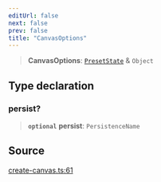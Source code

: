 ```yaml
---
editUrl: false
next: false
prev: false
title: "CanvasOptions"
---
```


> **CanvasOptions**: [`PresetState`](PresetState.md) & `Object`

## Type declaration

### persist?

> **`optional`** **persist**: `PersistenceName`

## Source

[create-canvas.ts:61](https://github.com/nodenogg-in/alpha-p2p/blob/48d1c8b099632a7e2c2080f89bcf15f0aeed6eaf/packages/infinitykit/src/create-canvas.ts#L61)
